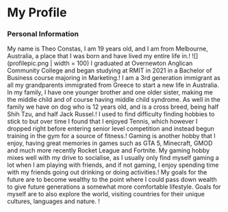 # My Profile

### Personal Information
My name is Theo Constas, I am 19 years old, and I am from Melbourne, Australia, a place that I was born and have lived my entire life in.!
![](profilepic.png | width = 100)
I graduated at Overnewton Anglican Community College and began studying at RMIT in 2021 in a Bachelor of Business course majoring in Marketing.!
I am a 3rd generation immigrant as all my grandparents immigrated from Greece to start a new life in Australia. In my family, I have one younger brother and one older sister, making me the middle child and of course having middle child syndrome. As well in the family we have on dog who is 12 years old, and is a cross breed, being half Shih Tzu, and half Jack Russel.!
I used to find difficulty finding hobbies to stick to but over time I found that I enjoyed Tennis, which however I dropped right before entering senior level competition and instead begun training in the gym for a source of fitness.!
Gaming is another hobby that I enjoy, having great memories in games such as GTA 5, Minecraft, GMOD and much more recently Rocket League and Fortnite. My gaming hobby mixes well with my drive to socialise, as I usually only find myself gaming a lot when I am playing with friends, and if not gaming, I enjoy spending time with my friends going out drinking or doing activities.!
My goals for the future are to become wealthy to the point where I could pass down wealth to give future generations a somewhat more comfortable lifestyle. Goals for myself are to also explore the world, visiting countries for their unique cultures, languages and nature. !
